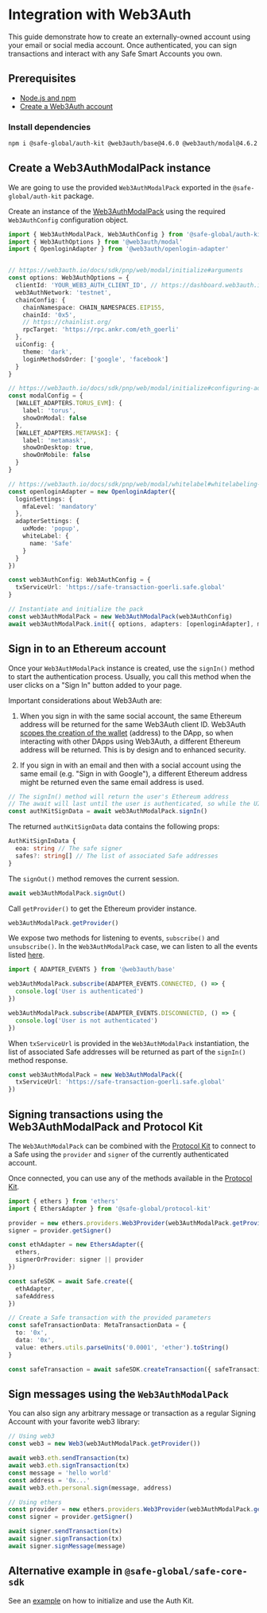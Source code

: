 # Integration with Web3Auth

This guide demonstrate how to create an externally-owned account using your email or social media account. Once authenticated, you can sign transactions and interact with any Safe Smart Accounts you own.

## Prerequisites

- [Node.js and npm](https://docs.npmjs.com/downloading-and-installing-node-js-and-npm)
- [Create a Web3Auth account](https://dashboard.web3auth.io)

### Install dependencies

```bash
npm i @safe-global/auth-kit @web3auth/base@4.6.0 @web3auth/modal@4.6.2 @web3auth/openlogin-adapter@4.6.0
```

## Create a Web3AuthModalPack instance

We are going to use the provided `Web3AuthModalPack` exported in the `@safe-global/auth-kit` package.

Create an instance of the [Web3AuthModalPack](https://github.com/safe-global/safe-core-sdk/tree/main/packages/auth-kit/src/packs/web3auth/Web3AuthModalPack.ts) using the required `Web3AuthConfig` configuration object.

```typescript
import { Web3AuthModalPack, Web3AuthConfig } from '@safe-global/auth-kit'
import { Web3AuthOptions } from '@web3auth/modal'
import { OpenloginAdapter } from '@web3auth/openlogin-adapter'


// https://web3auth.io/docs/sdk/pnp/web/modal/initialize#arguments
const options: Web3AuthOptions = {
  clientId: 'YOUR_WEB3_AUTH_CLIENT_ID', // https://dashboard.web3auth.io/
  web3AuthNetwork: 'testnet',
  chainConfig: {
    chainNamespace: CHAIN_NAMESPACES.EIP155,
    chainId: '0x5',
    // https://chainlist.org/
    rpcTarget: 'https://rpc.ankr.com/eth_goerli'
  },
  uiConfig: {
    theme: 'dark',
    loginMethodsOrder: ['google', 'facebook']
  }
}

// https://web3auth.io/docs/sdk/pnp/web/modal/initialize#configuring-adapters
const modalConfig = {
  [WALLET_ADAPTERS.TORUS_EVM]: {
    label: 'torus',
    showOnModal: false
  },
  [WALLET_ADAPTERS.METAMASK]: {
    label: 'metamask',
    showOnDesktop: true,
    showOnMobile: false
  }
}

// https://web3auth.io/docs/sdk/pnp/web/modal/whitelabel#whitelabeling-while-modal-initialization
const openloginAdapter = new OpenloginAdapter({
  loginSettings: {
    mfaLevel: 'mandatory'
  },
  adapterSettings: {
    uxMode: 'popup',
    whiteLabel: {
      name: 'Safe'
    }
  }
})

const web3AuthConfig: Web3AuthConfig = {
  txServiceUrl: 'https://safe-transaction-goerli.safe.global'
}

// Instantiate and initialize the pack
const web3AuthModalPack = new Web3AuthModalPack(web3AuthConfig)
await web3AuthModalPack.init({ options, adapters: [openloginAdapter], modalConfig })
```

## Sign in to an Ethereum account

Once your `Web3AuthModalPack` instance is created, use the `signIn()` method to start the authentication process. Usually, you call this method when the user clicks on a "Sign In" button added to your page.

Important considerations about Web3Auth are:

1) When you sign in with the same social account, the same Ethereum address will be returned for the same Web3Auth client ID. Web3Auth [scopes the creation of the wallet](https://web3auth.io/docs/troubleshooting/different-wallet-address-issue) (address) to the DApp, so when interacting with other DApps using Web3Auth, a different Ethereum address will be returned. This is by design and to enhanced security.

2) If you sign in with an email and then with a social account using the same email (e.g. "Sign in with Google"), a different Ethereum address might be returned even the same email address is used.

```typescript
// The signIn() method will return the user's Ethereum address
// The await will last until the user is authenticated, so while the UI modal is showed
const authKitSignData = await web3AuthModalPack.signIn()
```

The returned `authKitSignData` data contains the following props:

```typescript
AuthKitSignInData {
  eoa: string // The safe signer
  safes?: string[] // The list of associated Safe addresses
}
```

The `signOut()` method removes the current session.

```typescript
await web3AuthModalPack.signOut()
```

Call `getProvider()` to get the Ethereum provider instance.

```typescript
web3AuthModalPack.getProvider()
```

We expose two methods for listening to events, `subscribe()` and `unsubscribe()`. In the `Web3AuthModalPack` case, we can listen to all the events listed [here](https://web3auth.io/docs/sdk/pnp/web/modal/initialize#subscribing-the-lifecycle-events).

```typescript
import { ADAPTER_EVENTS } from '@web3auth/base'

web3AuthModalPack.subscribe(ADAPTER_EVENTS.CONNECTED, () => {
  console.log('User is authenticated')
})

web3AuthModalPack.subscribe(ADAPTER_EVENTS.DISCONNECTED, () => {
  console.log('User is not authenticated')
})
```

When `txServiceUrl` is provided in the `Web3AuthModalPack` instantiation, the list of associated Safe addresses will be returned as part of the `signIn()` method response.

```typescript
const web3AuthModalPack = new Web3AuthModalPack({
  txServiceUrl: 'https://safe-transaction-goerli.safe.global'
})
```

## Signing transactions using the Web3AuthModalPack and Protocol Kit

The `Web3AuthModalPack` can be combined with the [Protocol Kit](../../protocol-kit/README.md) to connect to a Safe using the `provider` and `signer` of the currently authenticated account.

Once connected, you can use any of the methods available in the [Protocol Kit](https://github.com/safe-global/safe-core-sdk/tree/main/packages/protocol-kit#sdk-api).

```typescript
import { ethers } from 'ethers'
import { EthersAdapter } from '@safe-global/protocol-kit'

provider = new ethers.providers.Web3Provider(web3AuthModalPack.getProvider())
signer = provider.getSigner()

const ethAdapter = new EthersAdapter({
  ethers,
  signerOrProvider: signer || provider
})

const safeSDK = await Safe.create({
  ethAdapter,
  safeAddress
})

// Create a Safe transaction with the provided parameters
const safeTransactionData: MetaTransactionData = {
  to: '0x',
  data: '0x',
  value: ethers.utils.parseUnits('0.0001', 'ether').toString()
}

const safeTransaction = await safeSDK.createTransaction({ safeTransactionData })
```

## Sign messages using the `Web3AuthModalPack`

You can also sign any arbitrary message or transaction as a regular Signing Account with your favorite web3 library:

```typescript
// Using web3
const web3 = new Web3(web3AuthModalPack.getProvider())

await web3.eth.sendTransaction(tx)
await web3.eth.signTransaction(tx)
const message = 'hello world'
const address = '0x...'
await web3.eth.personal.sign(message, address)

// Using ethers
const provider = new ethers.providers.Web3Provider(web3AuthModalPack.getProvider())
const signer = provider.getSigner()

await signer.sendTransaction(tx)
await signer.signTransaction(tx)
await signer.signMessage(message)
```

## Alternative example in `@safe-global/safe-core-sdk`

See an [example](https://github.com/safe-global/safe-core-sdk/blob/main/packages/auth-kit/example/src/App.tsx) on how to initialize and use the Auth Kit.

